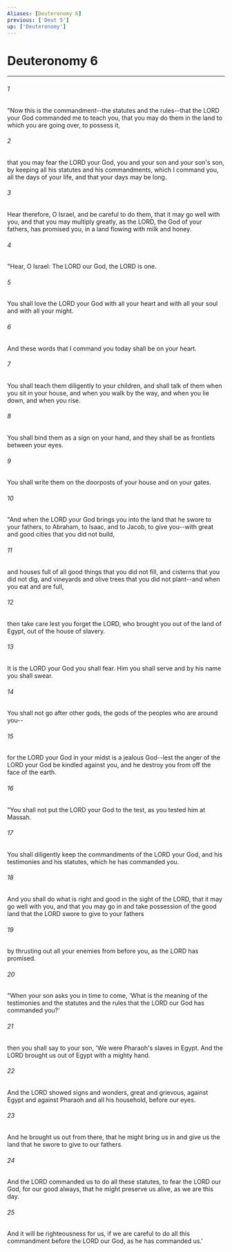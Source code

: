 ```yaml
---
Aliases: [Deuteronomy 6]
previous: ['Deut 5']
up: ['Deuteronomy']
---
```

# Deuteronomy 6

***

 

###### 1 
"Now this is the commandment--the statutes and the rules--that the LORD your God commanded me to teach you, that you may do them in the land to which you are going over, to possess it, 
 

###### 2 
that you may fear the LORD your God, you and your son and your son's son, by keeping all his statutes and his commandments, which I command you, all the days of your life, and that your days may be long. 
 

###### 3 
Hear therefore, O Israel, and be careful to do them, that it may go well with you, and that you may multiply greatly, as the LORD, the God of your fathers, has promised you, in a land flowing with milk and honey.
 
 

###### 4 
"Hear, O Israel: The LORD our God, the LORD is one. 
 

###### 5 
You shall love the LORD your God with all your heart and with all your soul and with all your might. 
 

###### 6 
And these words that I command you today shall be on your heart. 
 

###### 7 
You shall teach them diligently to your children, and shall talk of them when you sit in your house, and when you walk by the way, and when you lie down, and when you rise. 
 

###### 8 
You shall bind them as a sign on your hand, and they shall be as frontlets between your eyes. 
 

###### 9 
You shall write them on the doorposts of your house and on your gates.
 
 

###### 10 
"And when the LORD your God brings you into the land that he swore to your fathers, to Abraham, to Isaac, and to Jacob, to give you--with great and good cities that you did not build, 
 

###### 11 
and houses full of all good things that you did not fill, and cisterns that you did not dig, and vineyards and olive trees that you did not plant--and when you eat and are full, 
 

###### 12 
then take care lest you forget the LORD, who brought you out of the land of Egypt, out of the house of slavery. 
 

###### 13 
It is the LORD your God you shall fear. Him you shall serve and by his name you shall swear. 
 

###### 14 
You shall not go after other gods, the gods of the peoples who are around you-- 
 

###### 15 
for the LORD your God in your midst is a jealous God--lest the anger of the LORD your God be kindled against you, and he destroy you from off the face of the earth.
 
 

###### 16 
"You shall not put the LORD your God to the test, as you tested him at Massah. 
 

###### 17 
You shall diligently keep the commandments of the LORD your God, and his testimonies and his statutes, which he has commanded you. 
 

###### 18 
And you shall do what is right and good in the sight of the LORD, that it may go well with you, and that you may go in and take possession of the good land that the LORD swore to give to your fathers 
 

###### 19 
by thrusting out all your enemies from before you, as the LORD has promised.
 
 

###### 20 
"When your son asks you in time to come, 'What is the meaning of the testimonies and the statutes and the rules that the LORD our God has commanded you?' 
 

###### 21 
then you shall say to your son, 'We were Pharaoh's slaves in Egypt. And the LORD brought us out of Egypt with a mighty hand. 
 

###### 22 
And the LORD showed signs and wonders, great and grievous, against Egypt and against Pharaoh and all his household, before our eyes. 
 

###### 23 
And he brought us out from there, that he might bring us in and give us the land that he swore to give to our fathers. 
 

###### 24 
And the LORD commanded us to do all these statutes, to fear the LORD our God, for our good always, that he might preserve us alive, as we are this day. 
 

###### 25 
And it will be righteousness for us, if we are careful to do all this commandment before the LORD our God, as he has commanded us.'
 
